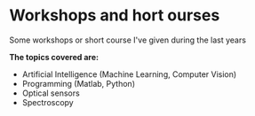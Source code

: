 # Workshops and hort ourses

Some workshops or short course I've given during the last years

**The topics covered are:**
- Artificial Intelligence (Machine Learning, Computer Vision)
- Programming (Matlab, Python)
- Optical sensors
- Spectroscopy
  
